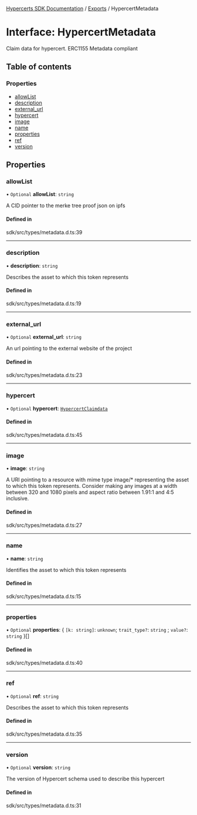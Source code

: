 [Hypercerts SDK Documentation](../README.md) / [Exports](../modules.md) / HypercertMetadata

# Interface: HypercertMetadata

Claim data for hypercert. ERC1155 Metadata compliant

## Table of contents

### Properties

- [allowList](HypercertMetadata.md#allowlist)
- [description](HypercertMetadata.md#description)
- [external_url](HypercertMetadata.md#external_url)
- [hypercert](HypercertMetadata.md#hypercert)
- [image](HypercertMetadata.md#image)
- [name](HypercertMetadata.md#name)
- [properties](HypercertMetadata.md#properties)
- [ref](HypercertMetadata.md#ref)
- [version](HypercertMetadata.md#version)

## Properties

### allowList

• `Optional` **allowList**: `string`

A CID pointer to the merke tree proof json on ipfs

#### Defined in

sdk/src/types/metadata.d.ts:39

---

### description

• **description**: `string`

Describes the asset to which this token represents

#### Defined in

sdk/src/types/metadata.d.ts:19

---

### external_url

• `Optional` **external_url**: `string`

An url pointing to the external website of the project

#### Defined in

sdk/src/types/metadata.d.ts:23

---

### hypercert

• `Optional` **hypercert**: [`HypercertClaimdata`](internal.HypercertClaimdata.md)

#### Defined in

sdk/src/types/metadata.d.ts:45

---

### image

• **image**: `string`

A URI pointing to a resource with mime type image/\* representing the asset to which this token represents. Consider making any images at a width between 320 and 1080 pixels and aspect ratio between 1.91:1 and 4:5 inclusive.

#### Defined in

sdk/src/types/metadata.d.ts:27

---

### name

• **name**: `string`

Identifies the asset to which this token represents

#### Defined in

sdk/src/types/metadata.d.ts:15

---

### properties

• `Optional` **properties**: \{ `[k: string]`: `unknown`; `trait_type?`: `string` ; `value?`: `string` }[]

#### Defined in

sdk/src/types/metadata.d.ts:40

---

### ref

• `Optional` **ref**: `string`

Describes the asset to which this token represents

#### Defined in

sdk/src/types/metadata.d.ts:35

---

### version

• `Optional` **version**: `string`

The version of Hypercert schema used to describe this hypercert

#### Defined in

sdk/src/types/metadata.d.ts:31
